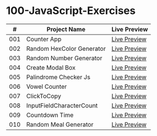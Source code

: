 # 100-JavaScript-Exercises

| #   | Project Name              | Live Preview                                                                                                |
| --- | ------------------------- | ----------------------------------------------------------------------------------------------------------- |
| 001 | Counter App               | [Live Preview](https://devmohamedelshazly.github.io/100-JavaScript-Exercises/001-Counter-App)               |
| 002 | Random HexColor Generator | [Live Preview](https://devmohamedelshazly.github.io/100-JavaScript-Exercises/002-Random-HexColor-Generator) |
| 003 | Random Number Generator   | [Live Preview](https://devmohamedelshazly.github.io/100-JavaScript-Exercises/003-Random-Number-Generator)   |
| 004 | Create Modal Box          | [Live Preview](https://devmohamedelshazly.github.io/100-JavaScript-Exercises/004-Create-ModalBox)           |
| 005 | Palindrome Checker Js     | [Live Preview](https://devmohamedelshazly.github.io/100-JavaScript-Exercises/005-Palindrome-Checker)        |
| 006 | Vowel Counter             | [Live Preview](https://devmohamedelshazly.github.io/100-JavaScript-Exercises/006-Vowel-Counter)             |
| 007 | ClickToCopy               | [Live Preview](https://devmohamedelshazly.github.io/100-JavaScript-Exercises/007-ClickToCopy)               |
| 008 | InputFieldCharacterCount  | [Live Preview](https://devmohamedelshazly.github.io/100-JavaScript-Exercises/008-InputField-CharacterCount) |
| 009 | Countdown Time            | [Live Preview](https://devmohamedelshazly.github.io/100-JavaScript-Exercises/009-Countdown-Time)            |
| 010 | Random Meal Generator     | [Live Preview](https://devmohamedelshazly.github.io/100-JavaScript-Exercises/010-Random-Meal-Generator)     |
